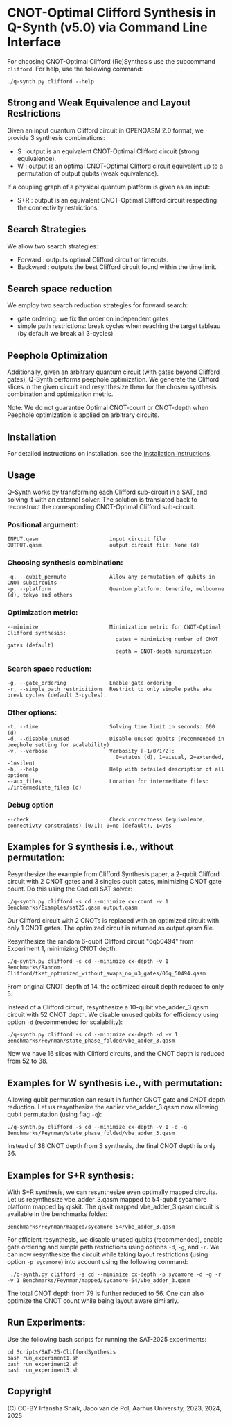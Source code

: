 # CNOT-Optimal Clifford Synthesis in Q-Synth (v5.0) via Command Line Interface

For choosing CNOT-Optimal Clifford (Re)Synthesis use the subcommand `clifford`.
For help, use the following command:

    ./q-synth.py clifford --help

## Strong and Weak Equivalence and Layout Restrictions

Given an input quantum Clifford circuit in OPENQASM 2.0 format, we provide 3 synthesis combinations:
- S   : output is an equivalent CNOT-Optimal Clifford circuit (strong equivalence).
- W   : output is an optimal CNOT-Optimal Clifford circuit equivalent up to a permutation of output qubits (weak equivalence).

If a coupling graph of a physical quantum platform is given as an input:
- S+R : output is an equivalent CNOT-Optimal Clifford circuit respecting the connectivity restrictions.

## Search Strategies

We allow two search strategies:
- Forward : outputs optimal Clifford circuit or timeouts.
- Backward : outputs the best Clifford circuit found within the time limit.

## Search space reduction

We employ two search reduction strategies for forward search:
- gate ordering: we fix the order on independent gates
- simple path restrictions: break cycles when reaching the target tableau (by default we break all 3-cycles)

## Peephole Optimization

Additionally, given an arbitrary quantum circuit (with gates beyond Clifford gates), Q-Synth performs peephole optimization.
We generate the Clifford slices in the given circuit and resynthesize them for the chosen synthesis combination and optimization metric.

Note: We do not guarantee Optimal CNOT-count or CNOT-depth when Peephole optimization is applied on arbitrary circuits.


## Installation

For detailed instructions on installation, see the [Installation Instructions](INSTALL.md).

## Usage

Q-Synth works by transforming each Clifford sub-circuit in a SAT, and solving it with an external solver.
The solution is translated back to reconstruct the corresponding CNOT-Optimal Clifford sub-circuit.

### Positional argument:

    INPUT.qasm                       input circuit file
    OUTPUT.qasm                      output circuit file: None (d)

### Choosing synthesis combination:

    -q, --qubit_permute              Allow any permutation of qubits in CNOT subcircuits
    -p, --platform                   Quantum platform: tenerife, melbourne (d), tokyo and others

### Optimization metric:

    --minimize                       Minimization metric for CNOT-Optimal Clifford synthesis:
                                       gates = minimizing number of CNOT gates (default)
                                       depth = CNOT-depth minimization

### Search space reduction:

    -g, --gate_ordering              Enable gate ordering 
    -r, --simple_path_restricitions  Restrict to only simple paths aka break cycles (default 3-cycles).

### Other options:
    -t, --time                       Solving time limit in seconds: 600 (d)
    -d, --disable_unused             Disable unused qubits (recommended in peephole setting for scalability)
    -v, --verbose                    Verbosity [-1/0/1/2]: 
                                       0=status (d), 1=visual, 2=extended, -1=silent
    -h, --help                       Help with detailed description of all options
    --aux_files                      Location for intermediate files: ./intermediate_files (d)

### Debug option

    --check                          Check correctness (equivalence, connectivty constraints) [0/1]: 0=no (default), 1=yes

## Examples for S synthesis i.e., without permutation:

Resynthesize the example from Clifford Synthesis paper, a 2-qubit Clifford circuit with 2 CNOT gates and 3 singles qubit gates, minimizing CNOT gate count.
Do this using the Cadical SAT solver:

    ./q-synth.py clifford -s cd --minimize cx-count -v 1 Benchmarks/Examples/sat25.qasm output.qasm

Our Clifford circuit with 2 CNOTs is replaced with an optimized circuit with only 1 CNOT gates. The optimized circuit is returned as output.qasm file.

Resynthesize the random 6-qubit Clifford circuit "6q50494" from Experiment 1, minimizing CNOT depth:

    ./q-synth.py clifford -s cd --minimize cx-depth -v 1 Benchmarks/Random-Clifford/tket_optimized_without_swaps_no_u3_gates/06q_50494.qasm

From original CNOT depth of 14, the optimized circuit depth reduced to only 5.

Instead of a Clifford circuit, resynthesize a 10-qubit vbe_adder_3.qasm circuit with 52 CNOT depth.
We disable unused qubits for efficiency using option `-d` (recommended for scalability):

    ./q-synth.py clifford -s cd --minimize cx-depth -d -v 1 Benchmarks/Feynman/state_phase_folded/vbe_adder_3.qasm

Now we have 16 slices with Clifford circuits, and the CNOT depth is reduced from 52 to 38.

## Examples for W synthesis i.e., with permutation:

Allowing qubit permutation can result in further CNOT gate and CNOT depth reduction.
Let us resynthesize the earlier vbe_adder_3.qasm now allowing qubit permutation (using flag `-q`):

    ./q-synth.py clifford -s cd --minimize cx-depth -v 1 -d -q Benchmarks/Feynman/state_phase_folded/vbe_adder_3.qasm

Instead of 38 CNOT depth from S synthesis, the final CNOT depth is only 36.

## Examples for S+R synthesis:

With S+R synthesis, we can resynthesize even optimally mapped circuits.
Let us resynthesize vbe_adder_3.qasm mapped to 54-qubit sycamore platform mapped by qiskit.
The qiskit mapped vbe_adder_3.qasm circuit is available in the benchmarks folder:

    Benchmarks/Feynman/mapped/sycamore-54/vbe_adder_3.qasm

For efficient resynthesis, we disable unused qubits (recommended), enable gate ordering and simple path restrictions using options `-d`, `-g`, and `-r`.
We can now resynthesize the circuit while taking layout restrictions (using option `-p sycamore`) into account using the following command:

     ./q-synth.py clifford -s cd --minimize cx-depth -p sycamore -d -g -r -v 1 Benchmarks/Feynman/mapped/sycamore-54/vbe_adder_3.qasm

The total CNOT depth from 79 is further reduced to 56.
One can also optimize the CNOT count while being layout aware similarly.

## Run Experiments:

Use the following bash scripts for running the SAT-2025 experiments:

    cd Scripts/SAT-25-CliffordSynthesis
    bash run_experiment1.sh
    bash run_experiment2.sh
    bash run_experiment3.sh


## Copyright

(C) CC-BY Irfansha Shaik, Jaco van de Pol, Aarhus University, 2023, 2024, 2025
